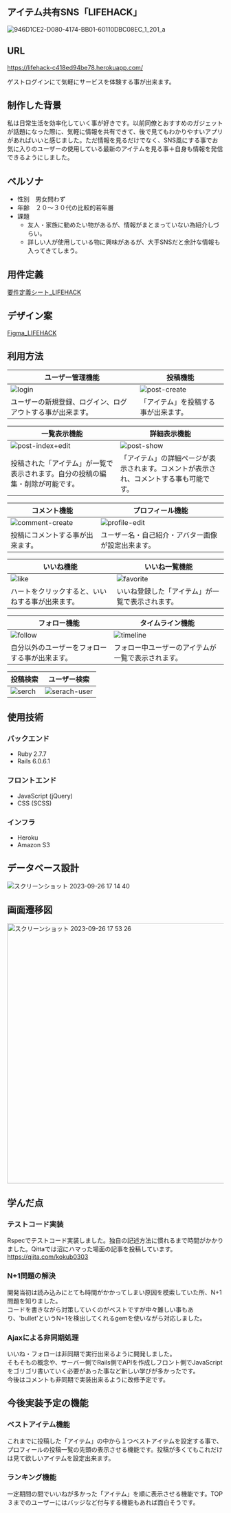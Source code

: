 ## アイテム共有SNS「LIFEHACK」
![946D1CE2-D080-4174-BB01-60110DBC08EC_1_201_a](https://github.com/riki0303/LIFEHACK/assets/121366137/4c75a7b3-a59c-4a33-a3ca-c52bbdc81013)


## URL
https://lifehack-c418ed94be78.herokuapp.com/  
  
ゲストログインにて気軽にサービスを体験する事が出来ます。
  
## 制作した背景
私は日常生活を効率化していく事が好きです。以前同僚とおすすめのガジェットが話題になった際に、気軽に情報を共有できて、後で見てもわかりやすいアプリがあればいいと感じました。ただ情報を見るだけでなく、SNS風にする事でお気に入りのユーザーの使用している最新のアイテムを見る事＋自身も情報を発信できるようにしました。

## ペルソナ
- 性別　男女問わず
- 年齢　２０〜３０代の比較的若年層
- 課題
  - 友人・家族に勧めたい物があるが、情報がまとまっていない為紹介しづらい。
  - 詳しい人が使用している物に興味があるが、大手SNSだと余計な情報も入ってきてしまう。
  
## 用件定義
[要件定義シート_LIFEHACK](https://docs.google.com/spreadsheets/d/1cnBUSZSdrG1cA8rBjxoT0Pq5QipyMIcKsQbRJg7gbB0/edit?pli=1#gid=982722306
)

## デザイン案
[Figma_LIFEHACK](https://www.figma.com/file/JJfOLklpXoTM5jdX8lgCfo/LIFEHACK?type=design&node-id=33%3A394&mode=design&t=jDydBHJBR8P1NPjh-1
)

## 利用方法
| ユーザー管理機能 | 投稿機能 |
| ---- | ---- |
| ![login](https://github.com/riki0303/LIFEHACK/assets/121366137/ba2dca81-c325-401d-9021-8c5e5516a3b1)| ![post-create](https://github.com/riki0303/LIFEHACK/assets/121366137/60cc22cf-d597-4538-8045-a5d5c7c04b48)|
| ユーザーの新規登録、ログイン、ログアウトする事が出来ます。 | 「アイテム」を投稿する事が出来ます。 |

| 一覧表示機能 | 詳細表示機能 |
| ---- | ---- |
| ![post-index+edit](https://github.com/riki0303/LIFEHACK/assets/121366137/510b85a6-bae4-417b-8200-3812e12a4c83)| ![post-show](https://github.com/riki0303/LIFEHACK/assets/121366137/d167e8a2-a86f-4d85-90a8-d012e8354a2a)|
| 投稿された「アイテム」が一覧で表示されます。自分の投稿の編集・削除が可能です。 | 「アイテム」の詳細ページが表示されます。コメントが表示され、コメントする事も可能です。 |

| コメント機能 | プロフィール機能 |
| ---- | ---- |
| ![comment-create](https://github.com/riki0303/LIFEHACK/assets/121366137/8a5e2694-bf8e-4630-8e13-490bfbcb0b17)| ![profile-edit](https://github.com/riki0303/LIFEHACK/assets/121366137/1aa15f82-f01c-42f8-9b78-06f2e8e2b3ef)|
| 投稿にコメントする事が出来ます。 | ユーザー名・自己紹介・アバター画像が設定出来ます。 |

| いいね機能 | いいね一覧機能 |
| ---- | ---- |
| ![like](https://github.com/riki0303/LIFEHACK/assets/121366137/a45cec4f-8fd9-494d-a0e3-2f36fb9bfda2)| ![favorite](https://github.com/riki0303/LIFEHACK/assets/121366137/912e8039-aed4-4154-afbe-f75fe7d94135)|
| ハートをクリックすると、いいねする事が出来ます。 | いいね登録した「アイテム」が一覧で表示されます。 |

| フォロー機能 | タイムライン機能 |
| ---- | ---- |
| ![follow](https://github.com/riki0303/LIFEHACK/assets/121366137/59caf6d5-34d2-4d89-a1eb-2655d1656d4e)| ![timeline](https://github.com/riki0303/LIFEHACK/assets/121366137/f2a1f589-a17e-4f5d-854a-736d12ab3caa)|
| 自分以外のユーザーをフォローする事が出来ます。 | フォロー中ユーザーのアイテムが一覧で表示されます。 |

| 投稿検索 | ユーザー検索 |
| ---- | ---- |
| ![serch](https://github.com/riki0303/LIFEHACK/assets/121366137/88233293-4154-42d5-ba36-320b4b0b9b94)| ![serach-user](https://github.com/riki0303/LIFEHACK/assets/121366137/bea2e282-96cd-4aaa-bb59-bbf9bc4162a9)|

## 使用技術  
### バックエンド
- Ruby 2.7.7
- Rails 6.0.6.1
### フロントエンド
- JavaScript (jQuery)
- CSS (SCSS)
### インフラ
- Heroku
- Amazon S3
## データベース設計
![スクリーンショット 2023-09-26 17 14 40](https://github.com/riki0303/LIFEHACK/assets/121366137/2f8e5cbc-4892-4208-a034-99cb20053479)

## 画面遷移図
<img width="606" alt="スクリーンショット 2023-09-26 17 53 26" src="https://github.com/riki0303/LIFEHACK/assets/121366137/a272245d-7733-44c7-ab89-87852f798d45">

## 学んだ点
### テストコード実装
Rspecでテストコード実装しました。独自の記述方法に慣れるまで時間がかかりました。Qittaでは沼にハマった場面の記事を投稿しています。
https://qiita.com/kokub0303
### N+1問題の解決
開発当初は読み込みにとても時間がかかってしまい原因を模索していた所、N+1問題を知りました。  
コードを書きながら対策していくのがベストですが中々難しい事もあり、'bullet'というN+1を検出してくれるgemを使いながら対応しました。
### Ajaxによる非同期処理
いいね・フォローは非同期で実行出来るように開発しました。  
そもそもの概念や、サーバー側でRails側でAPIを作成しフロント側でJavaScriptをゴリゴリ書いていく必要があった事など新しい学びが多かったです。  
今後はコメントも非同期で実装出来るように改修予定です。

## 今後実装予定の機能
### ベストアイテム機能
これまでに投稿した「アイテム」の中から１つベストアイテムを設定する事で、プロフィールの投稿一覧の先頭の表示させる機能です。投稿が多くてもこれだけは見て欲しいアイテムを設定出来ます。
### ランキング機能
一定期間の間でいいねが多かった「アイテム」を順に表示させる機能です。TOP３までのユーザーにはバッジなど付与する機能もあれば面白そうです。

